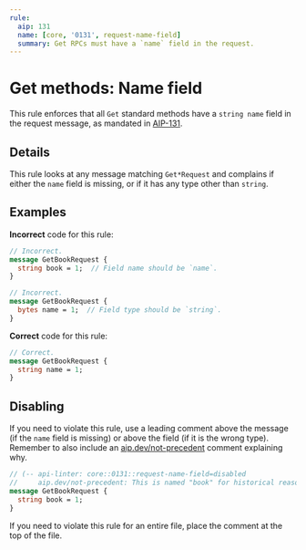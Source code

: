 ```yaml
---
rule:
  aip: 131
  name: [core, '0131', request-name-field]
  summary: Get RPCs must have a `name` field in the request.
---
```


# Get methods: Name field

This rule enforces that all `Get` standard methods have a `string name` field
in the request message, as mandated in [AIP-131][].

## Details

This rule looks at any message matching `Get*Request` and complains if either
the `name` field is missing, or if it has any type other than `string`.

## Examples

**Incorrect** code for this rule:

```proto
// Incorrect.
message GetBookRequest {
  string book = 1;  // Field name should be `name`.
}
```

```proto
// Incorrect.
message GetBookRequest {
  bytes name = 1;  // Field type should be `string`.
}
```

**Correct** code for this rule:

```proto
// Correct.
message GetBookRequest {
  string name = 1;
}
```

## Disabling

If you need to violate this rule, use a leading comment above the message (if
the `name` field is missing) or above the field (if it is the wrong type).
Remember to also include an [aip.dev/not-precedent][] comment explaining why.

```proto
// (-- api-linter: core::0131::request-name-field=disabled
//     aip.dev/not-precedent: This is named "book" for historical reasons. --)
message GetBookRequest {
  string book = 1;
}
```

If you need to violate this rule for an entire file, place the comment at the
top of the file.

[aip-131]: https://aip.dev/131
[aip.dev/not-precedent]: https://aip.dev/not-precedent
